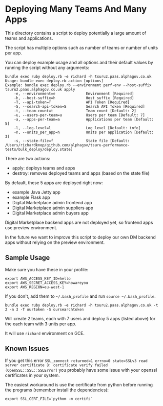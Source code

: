 Deploying Many Teams And Many Apps
==================================

This directory contains a script to deploy potentially a large amount of teams and applications.

The script has multiple options such as number of teams or number of units per app.

You can deploy example usage and all options and their default values by running the script without any arguments:

```
bundle exec ruby deploy.rb -e richard -h tsuru2.paas.alphagov.co.uk
Usage: bundle exec deploy.rb action [options]
Example: bundle exec deploy.rb --environment perf-env --host-suffix tsuru2.paas.alphagov.co.uk apply
    -e, --environment=e              Environment [Required]
    -h, --host-suffix=h              Host suffix [Required]
    -T, --api-token=T                API Token [Required]
    -S, --search-api-token=S         Search API Token [Required]
    -t, --team-count=t               Team count [Default: 2]
    -u, --users-per-team=u           Users per team [Default: 7]
    -a, --apps-per-team=a            Applications per team [Default: 5]
    -l, --log-level=l                Log level [Default: info]
    -n, --units_per_app=n            Units per application [Default: 3]
    -s, --state-file=f               State file [Default: /Users/richardknop/github.com/alphagov/tsuru-performance-tests/bulk_deploy/deploy.state]
```

There are two actions:

- apply: deploys teams and apps
- destroy: removes deployed teams and apps (based on the state file)

By default, these 5 apps are deployed right now:

- example Java Jetty app
- example Flask app
- Digital Marketplace admin frontend app
- Digital Marketplace admin suppliers app
- Digital Marketplace admin buyers app

Digital Marketplace backend apps are not deployed yet, so frontend apps use preview environment.

In the future we want to improve this script to deploy our own DM backend apps without relying on the preview environment.

Sample Usage
------------

Make sure you have these in your profile:

```
export AWS_ACCESS_KEY_ID=hello
export AWS_SECRET_ACCESS_KEY=howareyou
export AWS_REGION=eu-west-1
```

If you don't, add them to `~/.bash_profile` and run `source ~/.bash_profile`.

```
bundle exec ruby deploy.rb -e richard -h tsuru2.paas.alphagov.co.uk -t 2 -n 3 -T ourtoken -S oursearchtoken
```

Will create 2 teams, each with 7 users and deploy 5 apps (listed above) for the each team with 3 units per app.

It will use `richard` environment on GCE.

Known Issues
------------

If you get this error `SSL_connect returned=1 errno=0 state=SSLv3 read server certificate B: certificate verify failed (OpenSSL::SSL::SSLError)` you probably have some issue with your openssl certificates in your system.

The easiest workaround is use the certificate from python before running the programs (remember install the dependencies):

```
export SSL_CERT_FILE=`python -m certifi`
```
